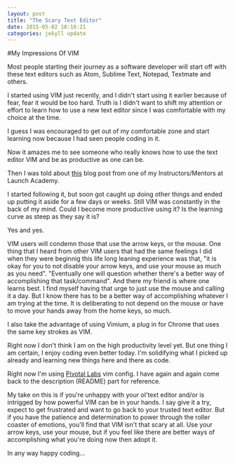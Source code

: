 ```yaml
---
layout: post
title: "The Scary Text Editor" 
date: 2015-05-02 10:16:21
categories: jekyll update
---
```


#My Impressions Of VIM 

Most people starting their journey as a software developer will start off with these 
text editors such as Atom, Sublime Text, Notepad, Textmate and others.

I started using VIM just recently, and I didn't start using it earlier because of fear, fear it would be too hard.
Truth is I didn't want to shift my attention or effort to learn how to use a new text editor since I was comfortable with my choice at the time.

I guess I was encouraged to get out of my comfortable zone and start learning now because I had seen people coding in it.

Now it amazes me to see someone who really knows how to use the text editor VIM and be
as productive as one can be. 

Then I was told about [this](http://www.cranberrycoder.com/blog/2015/01/25/the-stages-of-vim ) blog post from one of my Instructors/Mentors at Launch Academy.

I started following it, but soon got caught up doing other things and ended up putting it aside for a few days or weeks. 
Still VIM was constantly in the back of my mind. Could I become more productive using it? Is the learning curve as steep as they say it is?

Yes and yes.

VIM users will condemn those that use the arrow keys, or the mouse.
One thing that I heard from other VIM users that had the same feelings I did when they were beginnig this life 
long leaning experience was that, "it is okay for you to not disable your arrow keys, and use your mouse as much as
you need". "Eventually one will question whether there's a better way of accomplishing that task/command". 
And there my friend is where one learns best. 
I find myself having that urge to just use the mouse and calling it a day. But I know there has to be a better way of accomplishing whatever I am trying at the time. 
It is deliberating to not depend on the mouse or have to move your hands away from the home keys, so much. 

I also take the advantage of using Vimium, a plug in for Chrome that uses the same key strokes as VIM. 

Right now I don't think I am on the high productivity level yet. But one thing I am certain, I enjoy coding even better today. 
I'm solidifying what I picked up already and learning new things here and there as code.

Right now I'm using [Pivotal Labs](https://github.com/pivotalcommon/vim-config) vim config. I have again and again come back to the description (README) part for reference. 

My take on this is if you're unhappy with your ol'text editor and/or is intrigged by how powerful VIM can be in your hands. 
I say give it a try, expect to get frustrated and want to go back to your trusted text editor.
But if you have the patience and determination to power through the roller coaster of emotions, you'll find that VIM isn't that scary at all. 
Use your arrow keys, use your mouse, but if you feel like there are better ways of accomplishing what you're doing now then adopt it. 

In any way happy coding...
